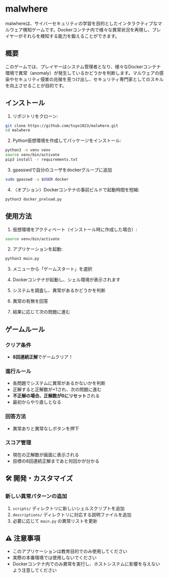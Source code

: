 # malwhere

malwhereは、サイバーセキュリティの学習を目的としたインタラクティブなマルウェア検知ゲームです。Dockerコンテナ内で様々な異常状況を再現し、プレイヤーがそれらを検知する能力を鍛えることができます。

## 概要

このゲームでは、プレイヤーはシステム管理者となり、様々なDockerコンテナ環境で異常（anomaly）が発生しているかどうかを判断します。マルウェアの感染やセキュリティ侵害の兆候を見つけ出し、セキュリティ専門家としてのスキルを向上させることが目的です。

## インストール

1. リポジトリをクローン:
```bash
git clone https://github.com/tuyo1023/malwhere.git
cd malwhere
```

2. Python仮想環境を作成してパッケージをインストール:
```bash
python3 -m venv venv
source venv/bin/activate
pip3 install -r requirements.txt
```

3. gpasswdで自分のユーザをdockerグループに追加
```bash
sudo gpasswd -a $USER docker
```

4. （オプション）Dockerコンテナの事前ビルドで起動時間を短縮:
```bash
python3 docker_preload.py
```

## 使用方法

1. 仮想環境をアクティベート（インストール時に作成した場合）:
```bash
source venv/bin/activate
```

2. アプリケーションを起動:
```bash
python3 main.py
```

3. メニューから「ゲームスタート」を選択

4. Dockerコンテナが起動し、シェル環境が表示されます

5. システムを調査し、異常があるかどうかを判断

6. 異常の有無を回答

7. 結果に応じて次の問題に進む

## ゲームルール

### クリア条件
- **8回連続正解**でゲームクリア！

### 進行ルール
- 各問題でシステムに異常があるかないかを判断
- 正解すると正解数が+1され、次の問題に進む
- **不正解の場合、正解数が0にリセット**される
- 最初からやり直しとなる

### 回答方法
- 異常ありと異常なしボタンを押下

### スコア管理
- 現在の正解数が画面に表示される
- 目標の8回連続正解まであと何回かが分かる
## 🛠️ 開発・カスタマイズ

### 新しい異常パターンの追加

1. `scripts/` ディレクトリに新しいシェルスクリプトを追加
2. `descriptions/` ディレクトリに対応する説明ファイルを追加
3. 必要に応じて `main.py` の異常リストを更新

## ⚠️ 注意事項

- このアプリケーションは教育目的でのみ使用してください
- 実際の本番環境では使用しないでください
- Dockerコンテナ内でのみ異常を実行し、ホストシステムに影響を与えないよう注意してください

